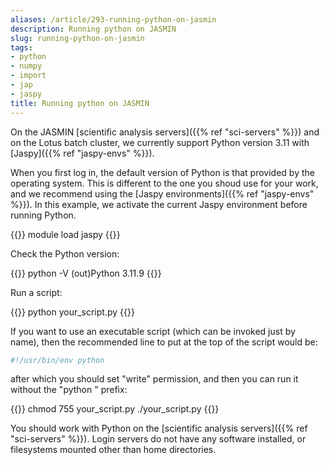 ```yaml
---
aliases: /article/293-running-python-on-jasmin
description: Running python on JASMIN
slug: running-python-on-jasmin
tags:
- python
- numpy
- import
- jap
- jaspy
title: Running python on JASMIN
---
```


On the JASMIN [scientific analysis servers]({{% ref "sci-servers" %}}) and on the Lotus batch cluster, we currently support Python version 3.11 with [Jaspy]({{% ref "jaspy-envs" %}}).

When you first log in, the default version of Python is that provided by the
operating system. This is different to the one you shoud use for your work,
and we recommend using the [Jaspy environments]({{% ref "jaspy-envs" %}}). In this example, we
activate the current Jaspy environment before running Python.

{{<command user="user" host="sci-vm-01">}}
module load jaspy
{{</command>}}

Check the Python version:

{{<command user="user" host="sci-vm-01">}}
python -V
(out)Python 3.11.9
{{</command>}}

Run a script:

{{<command user="user" host="sci-vm-01">}}
python your_script.py
{{</command>}}

If you want to use an executable script (which can be invoked just by name),
then the recommended line to put at the top of the script would be:

```bash
#!/usr/bin/env python
```

after which you should set "write" permission, and then you can run it without
the "python " prefix:

{{<command user="user" host="sci-vm-01">}}
chmod 755 your_script.py
./your_script.py
{{</command>}}

You should work with Python on the [scientific analysis servers]({{% ref "sci-servers" %}}).
Login servers do not have any software installed, or filesystems mounted other than home directories.
